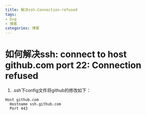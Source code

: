 ```yaml
---
title: 解决ssh-Connection-refused
tags: 
- bug
- 博客
categories: 博客
---
```

# 如何解决ssh: connect to host github.com port 22: Connection refused
1. .ssh下config文件将github的修改如下：
```
Host github.com
  Hostname ssh.github.com
  Port 443
```
